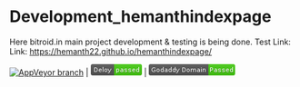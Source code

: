 # Development_hemanthindexpage
Here bitroid.in main project development & testing is being done.
Test Link: 
Link: https://hemanth22.github.io/hemanthindexpage/

[![AppVeyor branch](https://img.shields.io/appveyor/ci/gruntjs/grunt/master.svg?style=plastic)]() | ![AppVeyor branch](deloy-passed-brightgree.png) | ![AppVeyor](godaddydomain-passed-brightgree.png)
